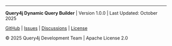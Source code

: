---

**Query4j Dynamic Query Builder** | Version 1.0.0 | Last Updated: October 2025

[GitHub](https://github.com/query4j/dynamicquerybuilder) | [Issues](https://github.com/query4j/dynamicquerybuilder/issues) | [Discussions](https://github.com/query4j/dynamicquerybuilder/discussions) | [License](https://github.com/query4j/dynamicquerybuilder/blob/master/LICENSE)

© 2025 Query4j Development Team | Apache License 2.0
